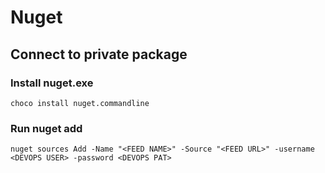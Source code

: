 # Nuget
## Connect to private package
### Install nuget.exe
```
choco install nuget.commandline
```
### Run nuget add
```
nuget sources Add -Name "<FEED NAME>" -Source "<FEED URL>" -username <DEVOPS USER> -password <DEVOPS PAT>
```
